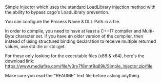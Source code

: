 Simple Injector which uses the standard LoadLibrary injection method with the ability to bypass csgo's LoadLibrary prevention.

You can configure the Process Name & DLL Path in a file.

In order to compile, you need to have at least a C++17 compiler and Multi-Byte character set. If you have an older version of the compiler, then instead of using structured binding declaration to receive multiple returned values, use std::tie or std::get.

For those only looking for the executable files (x86 & x64), here's the download link: https://www.mediafire.com/file/v3ry7f8mnt8q69k/Simple_Injector.zip/file

Make sure you read the "README" text file before asking anything.
